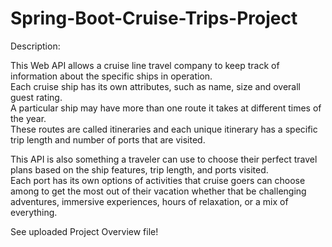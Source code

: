 # Spring-Boot-Cruise-Trips-Project

Description:  

This Web API allows a cruise line travel company to keep track of information about the specific ships in operation.  
Each cruise ship has its own attributes, such as name, size and overall guest rating.  
A particular ship may have more than one route it takes at different times of the year.  
These routes are called itineraries and each unique itinerary has a specific trip length and number of ports that are visited.  

This API is also something a traveler can use to choose their perfect travel plans based on the ship features, trip length, and ports visited.  
Each port has its own options of activities that cruise goers can choose among to get the most out of their vacation whether that be 
challenging adventures, immersive experiences, hours of relaxation, or a mix of everything.  

See uploaded Project Overview file!
